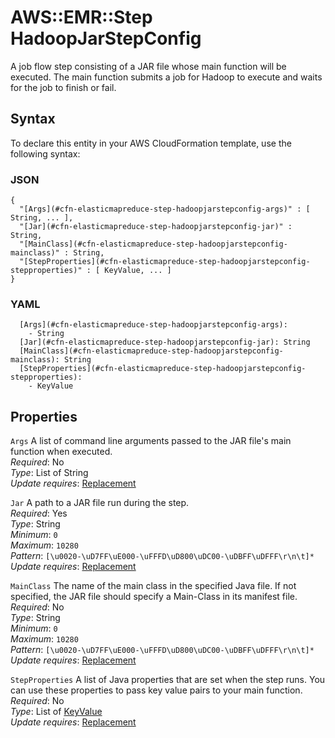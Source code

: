 # AWS::EMR::Step HadoopJarStepConfig<a name="aws-properties-elasticmapreduce-step-hadoopjarstepconfig"></a>

A job flow step consisting of a JAR file whose main function will be executed\. The main function submits a job for Hadoop to execute and waits for the job to finish or fail\.

## Syntax<a name="aws-properties-elasticmapreduce-step-hadoopjarstepconfig-syntax"></a>

To declare this entity in your AWS CloudFormation template, use the following syntax:

### JSON<a name="aws-properties-elasticmapreduce-step-hadoopjarstepconfig-syntax.json"></a>

```
{
  "[Args](#cfn-elasticmapreduce-step-hadoopjarstepconfig-args)" : [ String, ... ],
  "[Jar](#cfn-elasticmapreduce-step-hadoopjarstepconfig-jar)" : String,
  "[MainClass](#cfn-elasticmapreduce-step-hadoopjarstepconfig-mainclass)" : String,
  "[StepProperties](#cfn-elasticmapreduce-step-hadoopjarstepconfig-stepproperties)" : [ KeyValue, ... ]
}
```

### YAML<a name="aws-properties-elasticmapreduce-step-hadoopjarstepconfig-syntax.yaml"></a>

```
  [Args](#cfn-elasticmapreduce-step-hadoopjarstepconfig-args): 
    - String
  [Jar](#cfn-elasticmapreduce-step-hadoopjarstepconfig-jar): String
  [MainClass](#cfn-elasticmapreduce-step-hadoopjarstepconfig-mainclass): String
  [StepProperties](#cfn-elasticmapreduce-step-hadoopjarstepconfig-stepproperties): 
    - KeyValue
```

## Properties<a name="aws-properties-elasticmapreduce-step-hadoopjarstepconfig-properties"></a>

`Args`  <a name="cfn-elasticmapreduce-step-hadoopjarstepconfig-args"></a>
A list of command line arguments passed to the JAR file's main function when executed\.  
*Required*: No  
*Type*: List of String  
*Update requires*: [Replacement](https://docs.aws.amazon.com/AWSCloudFormation/latest/UserGuide/using-cfn-updating-stacks-update-behaviors.html#update-replacement)

`Jar`  <a name="cfn-elasticmapreduce-step-hadoopjarstepconfig-jar"></a>
A path to a JAR file run during the step\.  
*Required*: Yes  
*Type*: String  
*Minimum*: `0`  
*Maximum*: `10280`  
*Pattern*: `[\u0020-\uD7FF\uE000-\uFFFD\uD800\uDC00-\uDBFF\uDFFF\r\n\t]*`  
*Update requires*: [Replacement](https://docs.aws.amazon.com/AWSCloudFormation/latest/UserGuide/using-cfn-updating-stacks-update-behaviors.html#update-replacement)

`MainClass`  <a name="cfn-elasticmapreduce-step-hadoopjarstepconfig-mainclass"></a>
The name of the main class in the specified Java file\. If not specified, the JAR file should specify a Main\-Class in its manifest file\.  
*Required*: No  
*Type*: String  
*Minimum*: `0`  
*Maximum*: `10280`  
*Pattern*: `[\u0020-\uD7FF\uE000-\uFFFD\uD800\uDC00-\uDBFF\uDFFF\r\n\t]*`  
*Update requires*: [Replacement](https://docs.aws.amazon.com/AWSCloudFormation/latest/UserGuide/using-cfn-updating-stacks-update-behaviors.html#update-replacement)

`StepProperties`  <a name="cfn-elasticmapreduce-step-hadoopjarstepconfig-stepproperties"></a>
A list of Java properties that are set when the step runs\. You can use these properties to pass key value pairs to your main function\.  
*Required*: No  
*Type*: List of [KeyValue](aws-properties-elasticmapreduce-step-keyvalue.md)  
*Update requires*: [Replacement](https://docs.aws.amazon.com/AWSCloudFormation/latest/UserGuide/using-cfn-updating-stacks-update-behaviors.html#update-replacement)